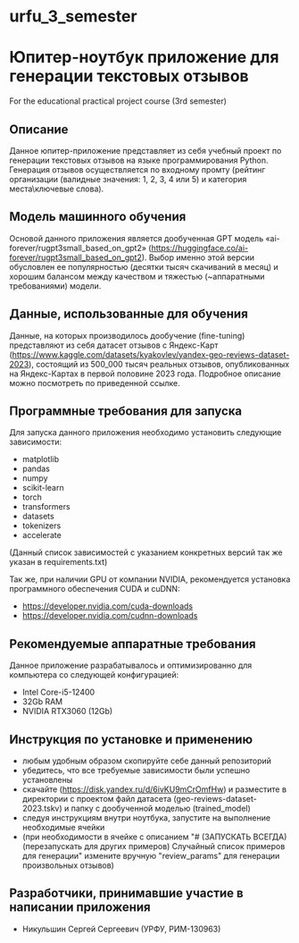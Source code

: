 # urfu_3_semester
# Юпитер-ноутбук приложение для генерации текстовых отзывов
For the educational practical project course (3rd semester)

## Описание
Данное юпитер-приложение представляет из себя учебный проект по генерации текстовых отзывов на языке программирования Python. Генерация отзывов осуществляется по входному промту (рейтинг организации (валидные значения: 1, 2, 3, 4 или 5) и категория места\ключевые слова).

## Модель машинного обучения
Основой данного приложения является дообученная GPT модель «ai-forever/rugpt3small_based_on_gpt2» (https://huggingface.co/ai-forever/rugpt3small_based_on_gpt2). Выбор именно этой версии обусловлен ее популярностью (десятки тысяч скачиваний в месяц) и хорошим балансом между качеством и тяжестью (~аппаратными требованиями) модели.

## Данные, использованные для обучения
Данные, на которых производилось дообучение (fine-tuning) представляют из себя датасет отзывов с Яндекс-Карт (https://www.kaggle.com/datasets/kyakovlev/yandex-geo-reviews-dataset-2023), состоящий из 500_000 тысяч реальных отзывов, опубликованных на Яндекс-Картах в первой половине 2023 года. Подробное описание можно посмотреть по приведенной ссылке.

## Программные требования для запуска
Для запуска данного приложения необходимо установить следующие зависимости:

 - matplotlib
 - pandas
 - numpy
 - scikit-learn
 - torch
 - transformers
 - datasets
 - tokenizers
 - accelerate

(Данный список зависимостей с указанием конкретных версий так же указан в requirements.txt)

Так же, при наличии GPU от компании NVIDIA, рекомендуется установка программного обеспечения CUDA и cuDNN:

 - https://developer.nvidia.com/cuda-downloads
 - https://developer.nvidia.com/cudnn-downloads

## Рекомендуемые аппаратные требования
Данное приложение разрабатывалось и оптимизированно для компьютера со следующей конфигурацией:

 - Intel Core-i5-12400
 - 32Gb RAM
 - NVIDIA RTX3060 (12Gb)

## Инструкция по установке и применению

 - любым удобным образом скопируйте себе данный репозиторий
 - убедитесь, что все требуемые зависимости были успешно установлены
 - скачайте (https://disk.yandex.ru/d/6ivKU9mCrOmfHw) и разместите в директории с проектом файл датасета (geo-reviews-dataset-2023.tskv) и папку с дообученной моделью (trained_model)
 - следуя инструкциям внутри ноутбука, запустите на выполнение необходимые ячейки
 - (при необходимости в ячейке с описанием "# (ЗАПУСКАТЬ ВСЕГДА) (перезапускать для других примеров) Случайный список примеров для генерации" измените вручную "review_params" для генерации произвольных отзывов)

## Разработчики, принимавшие участие в написании приложения

- Никульшин Сергей Сергеевич (УРФУ, РИМ-130963)